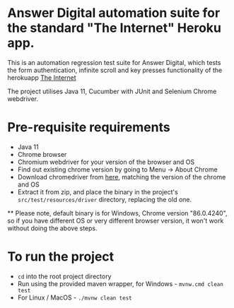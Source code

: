 # Answer Digital automation suite for the standard "The Internet" Heroku app.

This is an automation regression test suite for Answer Digital,
which tests the form authentication, infinite scroll and key presses functionality of the herokuapp [The Internet](http://the-internet.herokuapp.com)

The project utilises Java 11, Cucumber with JUnit and Selenium Chrome webdriver.

# Pre-requisite requirements
* Java 11
* Chrome browser
* Chromium webdriver for your version of the browser and OS
* Find out existing chrome version by going to Menu -> About Chrome
* Download chromedriver from [here](https://chromedriver.chromium.org/),
matching the version of the chrome and OS
* Extract it from zip, and place the binary in the project's `src/test/resources/driver` directory, replacing the old one.

** Please note, default binary is for Windows, Chrome version "86.0.4240", so if you have different OS or very different
browser version, it won't work without doing the above steps.

# To run the project
* `cd` into the root project directory
* Run using the provided maven wrapper, for Windows - `mvnw.cmd clean test`
* For Linux / MacOS - `./mvnw clean test`